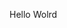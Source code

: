 Hello Wolrd























































































































































































































































































































































































































































































































































































































































































































































































































































































































































































































































































































































































































































































































































































































































































































































































































































































































































































































































































































































































































































































































































































































































































































































































































































































































































































































































































































































































































































































































































































































































































































































































































































































































































































































































































































































































































































































































































































































































































































































































































































































































































































































































































































































































































































































































































































































































































































































































































